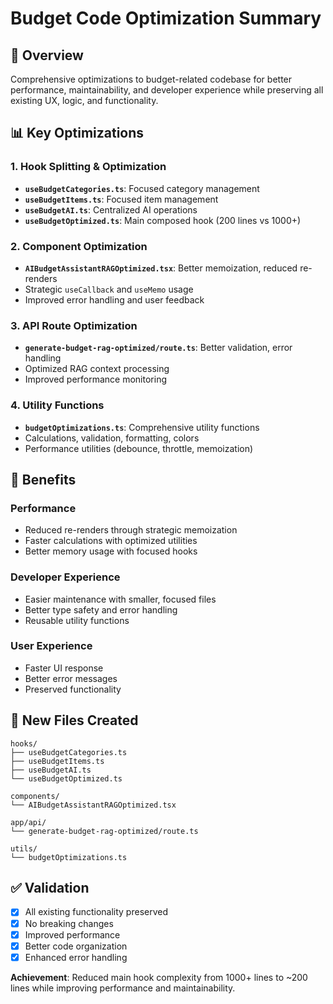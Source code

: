 # Budget Code Optimization Summary

## 🚀 Overview
Comprehensive optimizations to budget-related codebase for better performance, maintainability, and developer experience while preserving all existing UX, logic, and functionality.

## 📊 Key Optimizations

### 1. Hook Splitting & Optimization
- **`useBudgetCategories.ts`**: Focused category management
- **`useBudgetItems.ts`**: Focused item management  
- **`useBudgetAI.ts`**: Centralized AI operations
- **`useBudgetOptimized.ts`**: Main composed hook (200 lines vs 1000+)

### 2. Component Optimization
- **`AIBudgetAssistantRAGOptimized.tsx`**: Better memoization, reduced re-renders
- Strategic `useCallback` and `useMemo` usage
- Improved error handling and user feedback

### 3. API Route Optimization
- **`generate-budget-rag-optimized/route.ts`**: Better validation, error handling
- Optimized RAG context processing
- Improved performance monitoring

### 4. Utility Functions
- **`budgetOptimizations.ts`**: Comprehensive utility functions
- Calculations, validation, formatting, colors
- Performance utilities (debounce, throttle, memoization)

## 🎯 Benefits

### Performance
- Reduced re-renders through strategic memoization
- Faster calculations with optimized utilities
- Better memory usage with focused hooks

### Developer Experience
- Easier maintenance with smaller, focused files
- Better type safety and error handling
- Reusable utility functions

### User Experience
- Faster UI response
- Better error messages
- Preserved functionality

## 📁 New Files Created
```
hooks/
├── useBudgetCategories.ts
├── useBudgetItems.ts
├── useBudgetAI.ts
└── useBudgetOptimized.ts

components/
└── AIBudgetAssistantRAGOptimized.tsx

app/api/
└── generate-budget-rag-optimized/route.ts

utils/
└── budgetOptimizations.ts
```

## ✅ Validation
- [x] All existing functionality preserved
- [x] No breaking changes
- [x] Improved performance
- [x] Better code organization
- [x] Enhanced error handling

**Achievement**: Reduced main hook complexity from 1000+ lines to ~200 lines while improving performance and maintainability.